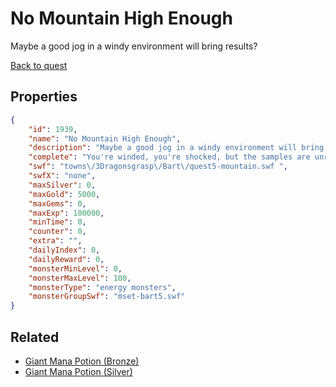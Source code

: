 # No Mountain High Enough

Maybe a good jog in a windy environment will bring results?

[Back to quest](../quests.md)

## Properties

```json
{
    "id": 1939,
    "name": "No Mountain High Enough",
    "description": "Maybe a good jog in a windy environment will bring results?",
    "complete": "You're winded, you're shocked, but the samples are unresponsive.",
    "swf": "towns\/3Dragonsgrasp\/Bart\/quest5-mountain.swf ",
    "swfX": "none",
    "maxSilver": 0,
    "maxGold": 5000,
    "maxGems": 0,
    "maxExp": 100000,
    "minTime": 0,
    "counter": 0,
    "extra": "",
    "dailyIndex": 0,
    "dailyReward": 0,
    "monsterMinLevel": 0,
    "monsterMaxLevel": 100,
    "monsterType": "energy monsters",
    "monsterGroupSwf": "mset-bart5.swf"
}
```

## Related

- [Giant Mana Potion (Bronze)](../items/20886-giant-mana-potion-bronze.md)
- [Giant Mana Potion (Silver)](../items/20888-giant-mana-potion-silver.md)

